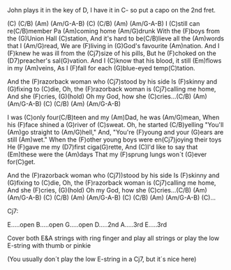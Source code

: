 John plays it in the key of  D, I have it in C- so put a capo on 
the 2nd fret.


(C) (C/B) (Am) (Am/G-A-B)  (C) (C/B) (Am) (Am/G-A-B)
I (C)still can re(C/B)member Pa (Am)coming home (Am/G)drunk
With the (F)boys from the (G)Union Hall (C)station,
And it's hard to be(C/B)lieve all the (Am)words that I (Am/G)read,
We are (F)living in (G)God's favourite (Am)nation.
And I (F)knew he was ill from the (Cj7)size of his pills,
But he (F)choked on the (D7)preacher's sal(G)vation.
And I (C)know that his blood, it still (Em)flows in my (Am)veins,
As I (F)fall for each (G)blue-eyed temp(C)tation.

And the (F)razorback woman who (Cj7)stood by his side
Is (F)skinny and (G)fixing to (C)die,
Oh, the (F)razorback woman is (Cj7)calling me home,
And she (F)cries, (G)(hold)
Oh my God, how she (C)cries…(C/B) (Am) (Am/G-A-B)
(C) (C/B) (Am) (Am/G-A-B)

I was (C)only four(C/B)teen and my (Am)Dad, he was (Am/G)mean,
When his (F)face shined a (G)river of (C)sweat.
Oh, he started (C/B)yelling "You'll (Am)go straight to (Am/G)hell,"
And, "You're (F)young and your (G)ears are still (Am)wet."
When the (F)other young boys were en(Cj7)joying their toys
He (F)gave me my (D7)first ciga(G)rette,
And (C)I'd like to say that (Em)these were the (Am)days
That my (F)sprung lungs won´t (G)ever for(C)get.

And the (F)razorback woman who (Cj7))stood by his side
Is (F)skinny and (G)fixing to (C)die,
Oh, the (F)razorback woman is (Cj7)calling me home,
And she (F)cries, (G)(hold)
Oh my God, how she (C)cries…(C/B) (Am) (Am/G-A-B)
(C) (C/B) (Am) (Am/G-A-B) (C) (C/B) (Am) (Am/G-A-B) (C)...

Cj7:

E.....open
B.....open
G.....open
D.....2nd
A.....3rd
E.....3rd  

Cover both E&A strings with ring finger and play all strings
or play the low E-string with thumb or pinkie

(You usually don´t play the low E-string in a Cj7, but it´s nice here)
